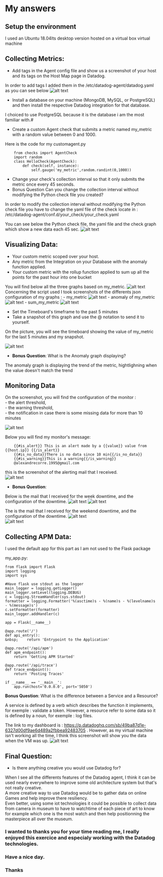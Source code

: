 # My answers 

## Setup the environment

I used an Ubuntu 18.04lts desktop version  hosted on a virtual box virtual machine

## Collecting Metrics:

*  Add tags in the Agent config file and show us a screenshot of your host and its tags on the Host Map page in Datadog.

In order to add tags I added them in the /etc/datadog-agent/datadog.yaml as you can see below
![alt text](https://github.com/Alexandrecorre/hiring-engineers/blob/solutions-engineer/screenshot1.PNG)

*  Install a database on your machine (MongoDB, MySQL, or PostgreSQL) and then install the respective Datadog integration for that database.

I choiced to use PostgreSQL because it is the database i am the most familiar with.#

* Create a custom Agent check that submits a metric named my_metric with a random value between 0 and 1000.

Here is the code for my customagent.py  
```
    from checks import AgentCheck  
    import random  
    class HelloCheck(AgentCheck):  
    	def check(self, instance):  
    		self.gauge('my_metric',random.randint(0,1000))
```

* Change your check's collection interval so that it only submits the metric once every 45 seconds.
* Bonus Question Can you change the collection interval without modifying the Python check file you created?

In order to modify the collection interval without modifying the Python check file you have to change the yaml file of the check locate in : /etc/datadog-agent/conf.d/your_check/your_check.yaml

You can see below the Python check file, the yaml file and the check graph which show a new data each 45 sec.
![alt text](https://github.com/Alexandrecorre/hiring-engineers/blob/solutions-engineer/screenshot2.PNG)


## Visualizing Data:

* Your custom metric scoped over your host.
* Any metric from the Integration on your Database with the anomaly function applied.
* Your custom metric with the rollup function applied to sum up all the points for the past hour into one bucket

You will find below all the three graphs based on my_metric.
![alt text](https://github.com/Alexandrecorre/hiring-engineers/blob/solutions-engineer/screenshot3.PNG)
Concerning the script used I took screenshots of the differents json configuration of my graphs :
	- my_metric 
	![alt text](https://github.com/Alexandrecorre/hiring-engineers/blob/solutions-engineer/my_metric_config.png)
	- anomaly of my_metric 
	![alt text](https://github.com/Alexandrecorre/hiring-engineers/blob/solutions-engineer/anomaly_config.PNG)
	- sum_my_metric 
	![alt text](https://github.com/Alexandrecorre/hiring-engineers/blob/solutions-engineer/my_metric_sum_config.PNG)

* Set the Timeboard's timeframe to the past 5 minutes
* Take a snapshot of this graph and use the @ notation to send it to yourself.

On the picture, you will see the timeboard showing the value of my_metric for the last 5 minutes and my snapshot.  

![alt text](https://github.com/Alexandrecorre/hiring-engineers/blob/solutions-engineer/screenshot4.PNG)

* **Bonus Question**: What is the Anomaly graph displaying?

The anomaly graph is displaying the trend of the metric, hightlighning when the value doesn't match the trend

## Monitoring Data

On the screenshot, you will find the configuration of the monitor :  
	- the alert threshold,  
	- the warning threshold,  
	- the notification in case there is some missing data for more than 10 minutes  

![alt text](https://github.com/Alexandrecorre/hiring-engineers/blob/solutions-engineer/screenshot5.PNG)

Below you will find my monitor's message:  
```
	{{#is_alert}} This is an alert made by a {{value}} value from {{host.ip}} {{/is_alert}} 
	{{#is_no_data}}There is no data since 10 min{{/is_no_data}} 
	{{#is_warning}}This is a warning{{/is_warning}} 
	@alexandrecorre.1995@gmail.com
```
this is the screenshot of the alerting mail that I received.  
![alt text](https://github.com/Alexandrecorre/hiring-engineers/blob/solutions-engineer/screenshot6.PNG)

* **Bonus Question**:

Below is the mail that I received for the week downtime, and the configuration of the downtime.
![alt text](https://github.com/Alexandrecorre/hiring-engineers/blob/solutions-engineer/screenshot7.PNG) 
![alt text](https://github.com/Alexandrecorre/hiring-engineers/blob/solutions-engineer/screenshot7_1.PNG)

The is the mail that I received for the weekend downtime, and the configuration of the downtime.
![alt text](https://github.com/Alexandrecorre/hiring-engineers/blob/solutions-engineer/screenshot8.PNG)  
![alt text](https://github.com/Alexandrecorre/hiring-engineers/blob/solutions-engineer/screenshot8_1.PNG) 

## Collecting APM Data:

I used the default app for this part as I am not used to the Flask package  

my_app.py:  
```
from flask import Flask
import logging
import sys

#Have flask use stdout as the logger
main_logger = logging.getLogger()  
main_logger.setLevel(logging.DEBUG)  
c = logging.StreamHandler(sys.stdout)  
formatter = logging.Formatter('%(asctime)s - %(name)s - %(levelname)s - %(message)s')  
c.setFormatter(formatter)  
main_logger.addHandler(c)  

app = Flask(__name__)  

@app.route('/')  
def api_entry():  
&nbsp;    return 'Entrypoint to the Application'  

@app.route('/api/apm')  
def apm_endpoint():  
	return 'Getting APM Started'  

@app.route('/api/trace')  
def trace_endpoint():  
	return 'Posting Traces'  

if __name__ == '__main__':  
	app.run(host='0.0.0.0', port='5050')  
```


**Bonus Question**: What is the difference between a Service and a Resource?

A service is defined by a verb which describes the function it implements, for exemple : validate a token.
However, a resource refer to some data so it is defined by a noun, for exemple : log files.

The link to my dashboard is : https://p.datadoghq.com/sb/49ba87d1e-6327d00df9ae6d489a2fbbea92483705 .
However, as my virtual machine isn't working all the time, I think this screenshot will show you the data when the VM was up.
![alt text](https://github.com/Alexandrecorre/hiring-engineers/blob/solutions-engineer/screenshot9.png) 

## Final Question:

* Is there anything creative you would use Datadog for?

When I see all the differents features of the Datadog agent, I think it can be used nearly everywhere to improve some old architecture system but that's not really creative.  
A more creative way to use Datadog would be to gather data on online Games and help improve there resiliency.  
Even better, using some iot technologies it could be possible to collect data from camera in museum to have to watchtime of each piece of art to know for example which one is the most watch and then help positionning the masterpiece all over the museum.

### I wanted to thanks you for your time reading me, I really enjoyed this exercice and especialy working with the Datadog technologies.
### Have a nice day.
### Thanks
